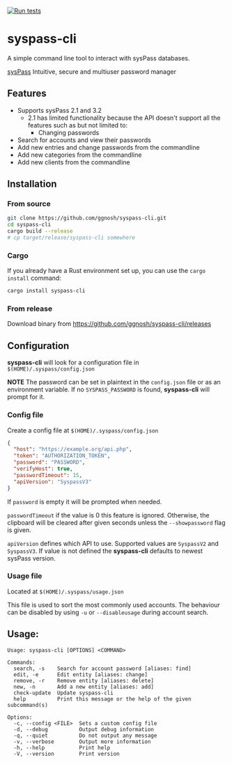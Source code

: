 [![Run tests](https://github.com/ggnosh/syspass-cli/actions/workflows/rust.yml/badge.svg)](https://github.com/ggnosh/syspass-cli/actions/workflows/rust.yml)

# syspass-cli

A simple command line tool to interact with sysPass databases.

[sysPass](https://www.syspass.org/) Intuitive, secure and multiuser password manager

## Features

- Supports sysPass 2.1 and 3.2
    - 2.1 has limited functionality because the API doesn't support all the features such as but not limited to:
        - Changing passwords
- Search for accounts and view their passwords
- Add new entries and change passwords from the commandline
- Add new categories from the commandline
- Add new clients from the commandline

## Installation

### From source

```sh
git clone https://github.com/ggnosh/syspass-cli.git
cd syspass-cli
cargo build --release
# cp target/release/syspass-cli somewhere
```

### Cargo

If you already have a Rust environment set up, you can use the `cargo install` command:

```sh
cargo install syspass-cli
```

### From release

Download binary from https://github.com/ggnosh/syspass-cli/releases

## Configuration

**syspass-cli** will look for a configuration file in `$(HOME)/.syspass/config.json`

**NOTE**
The password can be set in plaintext in the `config.json` file or as an environment variable.
If no `SYSPASS_PASSWORD` is found, **syspass-cli** will prompt for it.

### Config file

Create a config file at `$(HOME)/.syspass/config.json`

```json
{
  "host": "https://example.org/api.php",
  "token": "AUTHORIZATION_TOKEN",
  "password": "PASSWORD",
  "verifyHost": true,
  "passwordTimeout": 15,
  "apiVersion": "SyspassV3"
}
```

If `password` is empty it will be prompted when needed.

`passwordTimeout` if the value is 0 this feature is ignored.
Otherwise, the clipboard will be cleared after given seconds unless the `--showpassword` flag is given.

`apiVersion` defines which API to use. Supported values are `SyspassV2` and `SyspassV3`.
If value is not defined the **syspass-cli** defaults to newest sysPass version.

### Usage file

Located at `$(HOME)/.syspass/usage.json`

This file is used to sort the most commonly used accounts.
The behaviour can be disabled by using `-u` or `--disableusage` during account search.

## Usage:

```text
Usage: syspass-cli [OPTIONS] <COMMAND>

Commands:
  search, -s    Search for account password [aliases: find]
  edit, -e      Edit entity [aliases: change]
  remove, -r    Remove entity [aliases: delete]
  new, -n       Add a new entity [aliases: add]
  check-update  Update syspass-cli
  help          Print this message or the help of the given subcommand(s)

Options:
  -c, --config <FILE>  Sets a custom config file
  -d, --debug          Output debug information
  -q, --quiet          Do not output any message
  -v, --verbose        Output more information
  -h, --help           Print help
  -V, --version        Print version
```

